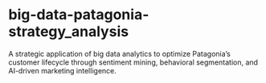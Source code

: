 # big-data-patagonia-strategy_analysis
A strategic application of big data analytics to optimize Patagonia’s customer lifecycle through sentiment mining, behavioral segmentation, and AI-driven marketing intelligence.
